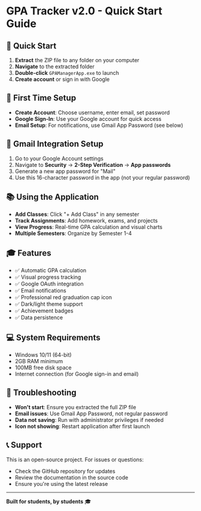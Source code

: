 # GPA Tracker v2.0 - Quick Start Guide

## 🚀 Quick Start
1. **Extract** the ZIP file to any folder on your computer
2. **Navigate** to the extracted folder
3. **Double-click** `GPAManagerApp.exe` to launch
4. **Create account** or sign in with Google

## 🎯 First Time Setup
- **Create Account**: Choose username, enter email, set password
- **Google Sign-In**: Use your Google account for quick access
- **Email Setup**: For notifications, use Gmail App Password (see below)

## 📧 Gmail Integration Setup
1. Go to your Google Account settings
2. Navigate to **Security** → **2-Step Verification** → **App passwords**
3. Generate a new app password for "Mail"
4. Use this 16-character password in the app (not your regular password)

## 📚 Using the Application
- **Add Classes**: Click "+ Add Class" in any semester
- **Track Assignments**: Add homework, exams, and projects
- **View Progress**: Real-time GPA calculation and visual charts
- **Multiple Semesters**: Organize by Semester 1-4

## 🎓 Features
- ✅ Automatic GPA calculation
- ✅ Visual progress tracking
- ✅ Google OAuth integration
- ✅ Email notifications
- ✅ Professional red graduation cap icon
- ✅ Dark/light theme support
- ✅ Achievement badges
- ✅ Data persistence

## 💻 System Requirements
- Windows 10/11 (64-bit)
- 2GB RAM minimum
- 100MB free disk space
- Internet connection (for Google sign-in and email)

## 🔧 Troubleshooting
- **Won't start**: Ensure you extracted the full ZIP file
- **Email issues**: Use Gmail App Password, not regular password
- **Data not saving**: Run with administrator privileges if needed
- **Icon not showing**: Restart application after first launch

## 📞 Support
This is an open-source project. For issues or questions:
- Check the GitHub repository for updates
- Review the documentation in the source code
- Ensure you're using the latest release

---
**Built for students, by students** 🎓